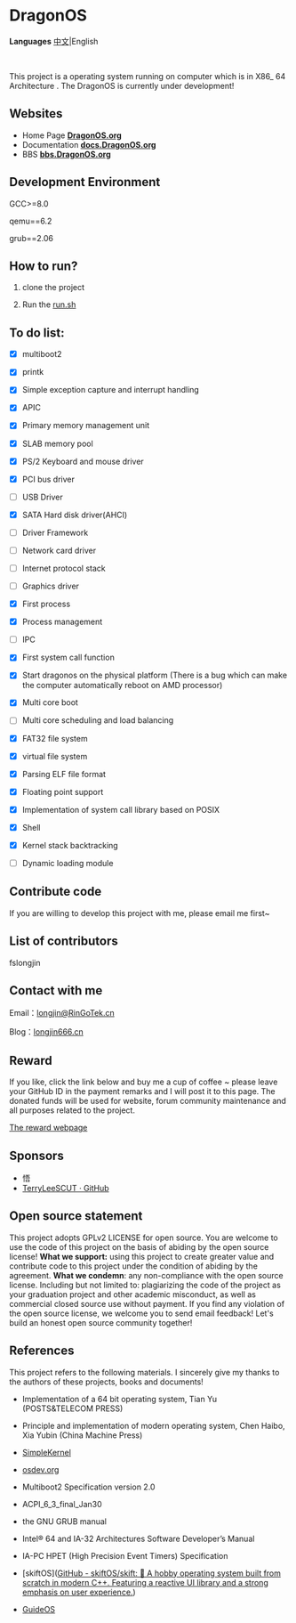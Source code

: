 # DragonOS

**Languages** [中文](README.md)|English

&nbsp;

This project is a operating system running on computer which is in X86_ 64 Architecture . The DragonOS is currently under development!

## Websites
- Home Page  **[DragonOS.org](https://dragonos.org)**
- Documentation  **[docs.DragonOS.org](https://docs.dragonos.org)**
- BBS  **[bbs.DragonOS.org](https://bbs.dragonos.org)**
&nbsp;

## Development Environment

GCC>=8.0

qemu==6.2

grub==2.06

## How to run?

1. clone the project

2. Run the <u>run.sh</u> 

## To do list:

- [x] multiboot2

- [x] printk

- [x] Simple exception capture and interrupt handling

- [x] APIC

- [x] Primary memory management unit

- [x] SLAB memory pool

- [x] PS/2 Keyboard and mouse driver

- [x] PCI bus driver

- [ ] USB Driver

- [x] SATA Hard disk driver(AHCI)

- [ ] Driver Framework

- [ ] Network card driver

- [ ] Internet protocol stack

- [ ] Graphics driver

- [x] First process

- [x] Process management

- [ ] IPC

- [x] First system call function

- [x] Start dragonos on the physical platform (There is a bug which can make the computer automatically reboot on AMD processor)

- [x] Multi core boot

- [ ] Multi core scheduling and load balancing

- [x] FAT32 file system

- [x] virtual file system

- [x] Parsing ELF file format

- [x] Floating point support

- [x] Implementation of system call library based on POSIX

- [x] Shell

- [x] Kernel stack backtracking

- [ ] Dynamic loading module

## Contribute code

If you are willing to develop this project with me, please email me first~

## List of contributors

fslongjin

## Contact with me

Email：longjin@RinGoTek.cn

Blog：[longjin666.cn](https://longjin666.cn)

## Reward

If you like, click the link below and buy me a cup of coffee ~ please leave your GitHub ID in the payment remarks and I will post it to this page. The donated funds will be used for website, forum community maintenance and all purposes related to the project.

[The reward webpage](https://longjin666.cn/?page_id=54)

## Sponsors

- 悟
- [TerryLeeSCUT · GitHub](https://github.com/TerryLeeSCUT)

## Open source statement

This project adopts GPLv2 LICENSE for open source. You are welcome to use the code of this project on the basis of abiding by the open source license!
**What we support:** using this project to create greater value and contribute code to this project under the condition of abiding by the agreement.
**What we condemn**: any non-compliance with the open source license. Including but not limited to: plagiarizing the code of the project as your graduation project and other academic misconduct, as well as commercial closed source use without payment.
If you find any violation of the open source license, we welcome you to send email feedback! Let's build an honest open source community together!

## References

This project refers to the following materials. I sincerely give my thanks to the authors of these projects, books and documents!

- Implementation of a 64 bit operating system, Tian Yu (POSTS&TELECOM  PRESS)

- Principle and implementation of modern operating system, Chen Haibo, Xia Yubin (China Machine Press)

- [SimpleKernel](https://github.com/Simple-XX/SimpleKernel)

- [osdev.org](https://wiki.osdev.org/Main_Page)

- Multiboot2 Specification version 2.0

- ACPI_6_3_final_Jan30

- the GNU GRUB manual

- Intel® 64 and IA-32 Architectures Software Developer’s Manual

- IA-PC HPET (High Precision Event Timers) Specification

- [skiftOS]([GitHub - skiftOS/skift: 🥑 A hobby operating system built from scratch in modern C++. Featuring a reactive UI library and a strong emphasis on user experience.](https://github.com/skiftOS/skift))

- [GuideOS](https://github.com/Codetector1374/GuideOS)
